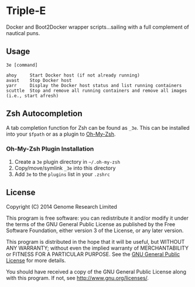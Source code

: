 # Triple-E

Docker and Boot2Docker wrapper scripts...sailing with a full complement
of nautical puns.

## Usage

    3e [command]

    ahoy     Start Docker host (if not already running)
    avast    Stop Docker host
    yarr     Display the Docker host status and list running containers
    scuttle  Stop and remove all running containers and remove all images (i.e., start afresh)

## Zsh Autocompletion

A tab completion function for Zsh can be found as `_3e`. This can be
installed into your `$fpath` or as a plugin to [Oh-My-Zsh](http://ohmyz.sh).

### Oh-My-Zsh Plugin Installation

1. Create a `3e` plugin directory in `~/.oh-my-zsh`
2. Copy/move/symlink `_3e` into this directory
3. Add `3e` to the `plugins` list in your `.zshrc`

## License

Copyright (C) 2014 Genome Research Limited

This program is free software: you can redistribute it and/or modify it
under the terms of the GNU General Public License as published by the
Free Software Foundation, either version 3 of the License, or any later
version.

This program is distributed in the hope that it will be useful, but
WITHOUT ANY WARRANTY; without even the implied warranty of
MERCHANTABILITY or FITNESS FOR A PARTICULAR PURPOSE. See the [GNU
General Public License](LICENSE) for more details.

You should have received a copy of the GNU General Public License along
with this program. If not, see <http://www.gnu.org/licenses/>.
